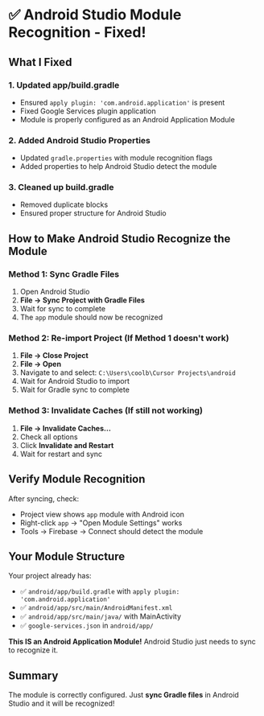 # ✅ Android Studio Module Recognition - Fixed!

## What I Fixed

### 1. **Updated app/build.gradle**
- Ensured `apply plugin: 'com.android.application'` is present
- Fixed Google Services plugin application
- Module is properly configured as an Android Application Module

### 2. **Added Android Studio Properties**
- Updated `gradle.properties` with module recognition flags
- Added properties to help Android Studio detect the module

### 3. **Cleaned up build.gradle**
- Removed duplicate blocks
- Ensured proper structure for Android Studio

## How to Make Android Studio Recognize the Module

### Method 1: Sync Gradle Files
1. Open Android Studio
2. **File → Sync Project with Gradle Files**
3. Wait for sync to complete
4. The `app` module should now be recognized

### Method 2: Re-import Project (If Method 1 doesn't work)
1. **File → Close Project**
2. **File → Open**
3. Navigate to and select: `C:\Users\coolb\Cursor Projects\android`
4. Wait for Android Studio to import
5. Wait for Gradle sync to complete

### Method 3: Invalidate Caches (If still not working)
1. **File → Invalidate Caches...**
2. Check all options
3. Click **Invalidate and Restart**
4. Wait for restart and sync

## Verify Module Recognition

After syncing, check:
- Project view shows `app` module with Android icon
- Right-click `app` → "Open Module Settings" works
- Tools → Firebase → Connect should detect the module

## Your Module Structure

Your project already has:
- ✅ `android/app/build.gradle` with `apply plugin: 'com.android.application'`
- ✅ `android/app/src/main/AndroidManifest.xml`
- ✅ `android/app/src/main/java/` with MainActivity
- ✅ `google-services.json` in `android/app/`

**This IS an Android Application Module!** Android Studio just needs to sync to recognize it.

## Summary

The module is correctly configured. Just **sync Gradle files** in Android Studio and it will be recognized!


